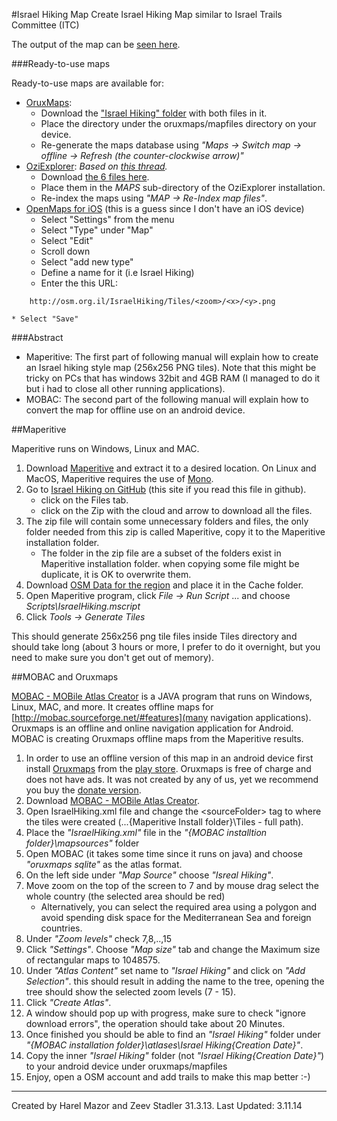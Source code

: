 #Israel Hiking Map
Create Israel Hiking Map similar to Israel Trails Committee (ITC)


The output of the map can be [seen here](http://osm.org.il/IsraelHiking/).

###Ready-to-use maps

Ready-to-use maps are available for:
* [OruxMaps](http://www.oruxmaps.com/index_en.html): 
    * Download the ["Israel Hiking" folder](https://googledrive.com/host/0B-qrsEBJWXhQUGVBM3lHZTF2eXc/) with both files in it.
    * Place the directory under the oruxmaps/mapfiles directory on your device.
    * Re-generate the maps database using _"Maps &rarr; Switch map &rarr; offline &rarr; Refresh (the counter-clockwise arrow)"_
* [OziExplorer](http://www.oziexplorer.com/): _Based on [this thread](http://www.jeepolog.com/forums/showthread.php?t=74909&p=508197)._
    * Download [the 6 files here](https://www.dropbox.com/sh/h8ye52ahotghta1/tTeUkbTspw).
    * Place them in the _MAPS_ sub-directory of the OziExplorer installation.
    * Re-index the maps using _"MAP &rarr; Re-Index map files"_. 
* [OpenMaps for iOS](http://izeize.com/openmaps/) (this is a guess since I don't have an iOS device)
    * Select "Settings" from the menu
    * Select "Type" under "Map"
    * Select "Edit"
    * Scroll down
    * Select "add new type"
    * Define a name for it (i.e Israel Hiking)
    * Enter the this URL:
```
    http://osm.org.il/IsraelHiking/Tiles/<zoom>/<x>/<y>.png
```
    * Select "Save"


###Abstract
* Maperitive: The first part of following manual will explain how to create an Israel hiking style map (256x256 PNG tiles).
Note that this might be tricky on PCs that has windows 32bit and 4GB RAM (I managed to do it but i had to close all other running applications).
* MOBAC: The second part of the following manual will explain how to convert the map for offline use on an android device.


##Maperitive

Maperitive runs on Windows, Linux and MAC.

1. Download [Maperitive](http://maperitive.net/) and extract it to a desired location.
    On Linux and MacOS, Maperitive requires the use of [Mono](http://www.mono-project.com/Main_Page).
2. Go to [Israel Hiking on GitHub](https://github.com/HarelM/IsraelHiking/) (this site if you read this file in github).
    * click on the Files tab.
    * click on the Zip with the cloud and arrow to download all the files.
3. The zip file will contain some unnecessary folders and files, the only folder needed from this zip is called Maperitive, copy it to the Maperitive installation folder.
    * The folder in the zip file are a subset of the folders exist in Maperitive installation folder. when copying some file might be duplicate, it is OK to overwrite them.
4. Download [OSM Data for the region](http://download.geofabrik.de/asia/israel-and-palestine-latest.osm.pbf) and place it in the Cache folder.
5. Open Maperitive program, click _File &rarr; Run Script_ ... and choose _Scripts\IsraelHiking.mscript_
6. Click _Tools &rarr; Generate Tiles_

This should generate 256x256 png tile files inside Tiles directory and should take long (about 3 hours or more, I prefer to do it overnight, but you need to make sure you don't get out of memory).

##MOBAC and Oruxmaps

[MOBAC - MOBile Atlas Creator](http://mobac.sourceforge.net/) is a JAVA program that runs on Windows, Linux, MAC, and more. It creates offline maps for [http://mobac.sourceforge.net/#features](many navigation applications).
Oruxmaps is an offline and online navigation application for Android.
MOBAC is creating Oruxmaps offline maps from the Maperitive results.

1. In order to use an offline version of this map in an android device first install [Oruxmaps](http://www.oruxmaps.com/index_en.html) from the [play store](https://play.google.com/store/apps/details?id=com.orux.oruxmaps). Oruxmaps is free of charge and does not have ads. It was not created by any of us, yet we recommend you buy the [donate version](https://play.google.com/store/apps/details?id=com.orux.oruxmapsDonate).
2. Download [MOBAC - MOBile Atlas Creator](http://mobac.sourceforge.net/).
3. Open IsraelHiking.xml file and change the \<sourceFolder\> tag to where the tiles were created (...\{Maperitive Install folder}\Tiles - full path).
4. Place the _"IsraelHiking.xml"_ file in the _"{MOBAC installtion folder}\mapsources"_ folder
5. Open MOBAC (it takes some time since it runs on java) and choose _"oruxmaps sqlite"_ as the atlas format.
6. On the left side under _"Map Source"_ choose _"Isreal Hiking"_.
7. Move zoom on the top of the screen to 7 and by mouse drag select the whole country (the selected area should be red)
   * Alternatively, you can select the required area using a polygon and avoid spending disk space for the Mediterranean Sea and foreign countries.
8. Under _"Zoom levels"_ check 7,8,..,15
9. Click _"Settings"_. Choose _"Map size"_ tab and change the Maximum size of rectangular maps to 1048575.
10. Under _"Atlas Content"_ set name to _"Israel Hiking"_ and click on _"Add Selection"_.
    this should result in adding the name to the tree, opening the tree should show the selected zoom levels (7 - 15).
11. Click _"Create Atlas"_.
12. A window should pop up with progress, make sure to check "ignore download errors", the operation should take about 20 Minutes.
13. Once finished you should be able to find an _"Israel Hiking"_ folder under _"{MOBAC installation folder}\atlases\Israel Hiking\{Creation Date}"_.
14. Copy the inner _"Israel Hiking"_ folder (not _"Israel Hiking\{Creation Date}"_) to your android device under oruxmaps/mapfiles
15. Enjoy, open a OSM account and add trails to make this map better :-)


-------------------------
Created by Harel Mazor and Zeev Stadler 31.3.13. Last Updated: 3.11.14
